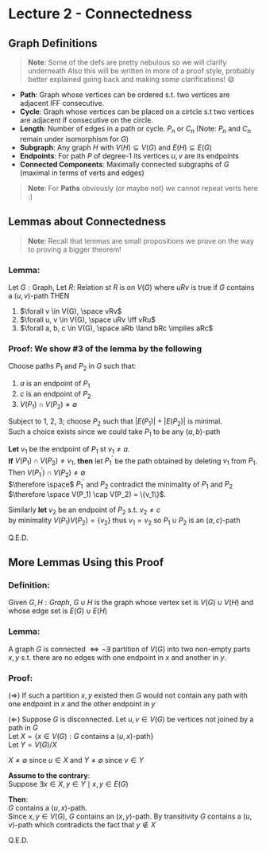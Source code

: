 # Lecture 2 - Connectedness

## Graph Definitions

> **Note**: Some of the defs are pretty nebulous so we will clarify underneath
> Also this will be written in more of a proof style, probably better explained
> going back and making some clarifications! :smile:

- **Path**: Graph whose vertices can be ordered s.t. two vertices are adjacent IFF consecutive.
- **Cycle**: Graph whose vertices can be placed on a cirtcle s.t two vertices are adjacent if consecutive on the circle.
- **Length**: Number of edges in a path or cycle. $P_n$ or $C_n$ (Note: $P_n$ and $C_n$ remain under isomorphism for $G$)
- **Subgraph**: Any graph $H$ with $V(H) \subseteq V(G)$ and $E(H) \subseteq E(G)$ 
- **Endpoints**: For path $P$ of degree-1 its vertices $u,v$ are its endpoints
- **Connected Components**: Maximally connected subgraphs of $G$ (maximal in terms of verts and edges)

> **Note**: For **Paths** obviously (or maybe not) we cannot repeat verts here :) 

## Lemmas about Connectedness 

> **Note**: Recall that lemmas are small propositions we prove on the way to proving a bigger theorem!

### **Lemma**: 
Let $G : \text{Graph}$, Let $R :$ Relation  st $R$ is on $V(G)$ 
where $uRv$ is true if $G$ contains a $(u, v)$-path
THEN
1. $\forall v \in V(G), \space vRv$
2. $\forall u, v \in V(G), \space uRv \iff vRu$
3. $\forall a, b, c \in V(G), \space aRb \land bRc \implies aRc$

### **Proof**: We show **#3 of the lemma** by the following

Choose paths $P_1$ and $P_2$ in $G$ such that:
1. $a$ is an endpoint of $P_1$ 
2. $c$ is an endpoint of $P_2$ 
3. $V(P_1) \cap V(P_2) \neq \emptyset$ 

Subject to 1, 2, 3; choose $P_2$ such that $|E(P_1)| + |E(P_2)|$ is minimal. \
Such a choice exists since we could take $P_1$ to be any $(a, b)$-path

**Let** $v_1$ be the endpoint of $P_1$ st $v_1 \neq a$. \
**If** $V(P_1) \cap V(P_2) \neq {v_1}$, **then** let $P^{\prime}_{1}$ be the path obtained by deleting $v_1$ from $P_1$.
Then $V(P^\prime_1) \cap V(P_2) \neq \emptyset$ \
$\therefore \space$ 
$P^\prime_1$ and $P_2$ contradict the minimality of $P_1$ and $P_2$ \
$\therefore \space V(P_1) \cap V(P_2) = \{v_1\}$.

Similarly **let** $v_2$ be an endpoint of $P_2$ s.t. $v_2 \neq c$ \
by minimality $V(P_1) V(P_2) = \{v_2\}$ thus $v_1 = v_2$ so $P_1 \cup P_2$ is an $(a,c)$-path

$\text{Q.E.D.}$

## More Lemmas Using this Proof

### **Definition**:
Given $G, H : Graph$, $G \cup H$ is the graph whose vertex set is $V(G) \cup V(H)$ and
whose edge set is $E(G) \cup E(H)$ 

### **Lemma**:  
A graph $G$ is connected $\iff \lnot \exists$ partition of $V(G)$ into two non-empty parts $x, y$ s.t.
there are no edges with one endpoint in $x$ and another in $y$.

### **Proof**:
($\Rightarrow$) If such a partition $x, y$ existed then $G$ would not contain any
path with one endpoint in $x$ and the other endpoint in $y$

($\Leftarrow$) Suppose $G$ is disconnected. Let $u,v \in V(G)$ be vertices not joined by a path in $G$ \
Let $X = \{x \in V(G) : G \text{ contains a } (u, x)\text{-path} \}$ \
Let $Y = V(G)/X$

$X \neq \emptyset$ since $u \in X$ and $Y \neq \emptyset$ since $v \in Y$

**Assume to the contrary**: \
Suppose $\exists x \in X, y \in Y \mid x,y \in E(G)$

**Then**: \
$G$ contains a $(u,x)$-path. \
Since  $x,y \in V(G)$, $G$ contains an $(x,y)$-path. By transitivity $G$ contains a $(u,v)$-path
which contradicts the fact that $y \notin X$ 

$\text{Q.E.D.}$ 


